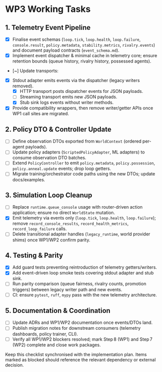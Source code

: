 # WP3 Working Tasks

## 1. Telemetry Event Pipeline
- [x] Finalise event schemas (`loop.tick`, `loop.health`, `loop.failure`, `console.result`, `policy.metadata`, `stability.metrics`, `rivalry.events`) and document payload contracts (`event_schema.md`).
- [x] Implement event dispatcher & minimal cache in telemetry core; ensure retention bounds (queue history, rivalry history, possessed agents).
- [~] Update transports:
- [x] Stdout adapter emits events via the dispatcher (legacy writers removed).
  - [x] HTTP transport posts dispatcher events for JSON payloads.
  - [ ] Streaming transport emits new JSON payloads.
  - [x] Stub sink logs events without writer methods.
- [x] Provide compatibility wrappers, then remove writer/getter APIs once WP1 call sites are migrated.

## 2. Policy DTO & Controller Update
- [ ] Define observation DTOs exported from `WorldContext` (ordered per-agent payloads).
- [ ] Update policy adapters (`ScriptedPolicyAdapter`, ML adapters) to consume observation DTO batches.
- [ ] Extend `PolicyController` to emit `policy.metadata`, `policy.possession`, `policy.anneal.update` events; drop loop getters.
- [ ] Migrate training/orchestrator code paths using the new DTOs; update docs/examples.

## 3. Simulation Loop Cleanup
- [ ] Replace `runtime.queue_console` usage with router-driven action application; ensure no direct `WorldState` mutation.
- [x] Emit telemetry via events only (`loop.tick`, `loop.health`, `loop.failure`); remove `record_console_results`, `record_health_metrics`, `record_loop_failure` calls.
- [ ] Delete transitional adapter handles (`legacy_runtime`, world provider shims) once WP1/WP2 confirm parity.

## 4. Testing & Parity
- [x] Add guard tests preventing reintroduction of telemetry getters/writers.
- [x] Add event-driven loop smoke tests covering stdout adapter and stub sink.
- [ ] Run parity comparison (queue fairness, rivalry counts, promotion triggers) between legacy writer path and new events.
- [ ] CI: ensure `pytest`, `ruff`, `mypy` pass with the new telemetry architecture.

## 5. Documentation & Coordination
- [ ] Update ADRs and WP1/WP2 documentation once events/DTOs land.
- [ ] Publish migration notes for downstream consumers (telemetry dashboards, policy trainer, CLI).
- [ ] Verify all WP1/WP2 blockers resolved; mark Step 8 (WP1) and Step 7 (WP2) complete and close work packages.

Keep this checklist synchronised with the implementation plan. Items marked as blocked should reference the relevant dependency or external decision.

